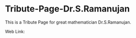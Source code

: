 # Tribute-Page-Dr.S.Ramanujan

This is a Tribute Page for great mathematician Dr.S.Ramanujan.

Web Link: 
